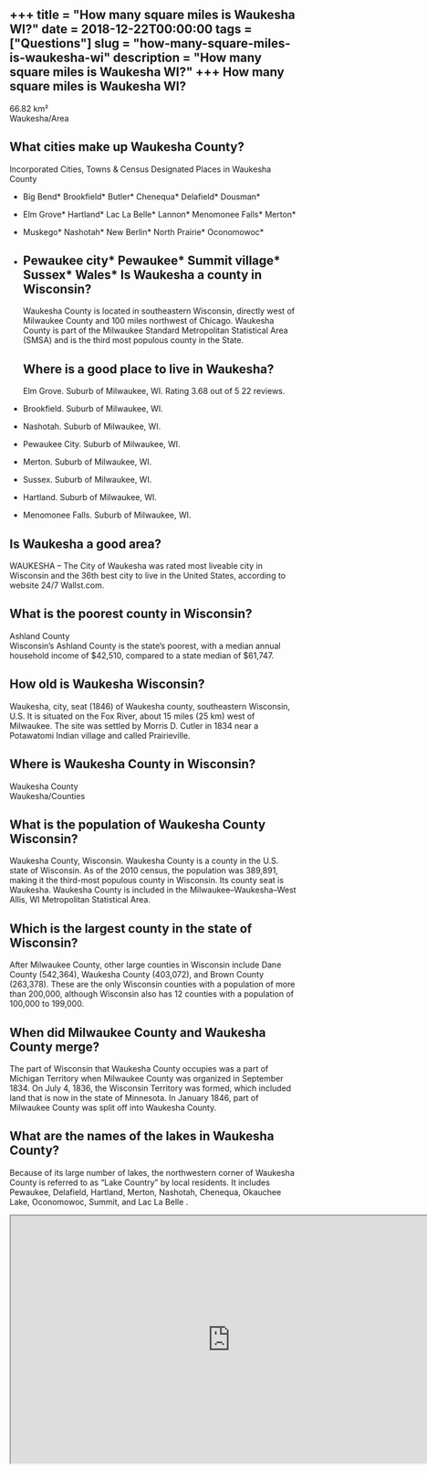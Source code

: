 +++
title = "How many square miles is Waukesha WI?"
date = 2018-12-22T00:00:00
tags = ["Questions"]
slug = "how-many-square-miles-is-waukesha-wi"
description = "How many square miles is Waukesha WI?"
+++
How many square miles is Waukesha WI?
-------------------------------------

66.82 km²  
Waukesha/Area

What cities make up Waukesha County?
------------------------------------

Incorporated Cities, Towns &amp; Census Designated Places in Waukesha County

- Big Bend\* Brookfield\* Butler\* Chenequa\* Delafield\* Dousman\*
- Elm Grove\* Hartland\* Lac La Belle\* Lannon\* Menomonee Falls\* Merton\*
- Muskego\* Nashotah\* New Berlin\* North Prairie\* Oconomowoc\*
- Pewaukee city\* Pewaukee\* Summit village\* Sussex\* Wales\* Is Waukesha a county in Wisconsin?
    ----------------------------------
    
    Waukesha County is located in southeastern Wisconsin, directly west of Milwaukee County and 100 miles northwest of Chicago. Waukesha County is part of the Milwaukee Standard Metropolitan Statistical Area (SMSA) and is the third most populous county in the State.
    
    Where is a good place to live in Waukesha?
    ------------------------------------------
    
    Elm Grove. Suburb of Milwaukee, WI. Rating 3.68 out of 5 22 reviews.
- Brookfield. Suburb of Milwaukee, WI.
- Nashotah. Suburb of Milwaukee, WI.
- Pewaukee City. Suburb of Milwaukee, WI.
- Merton. Suburb of Milwaukee, WI.
- Sussex. Suburb of Milwaukee, WI.
- Hartland. Suburb of Milwaukee, WI.
- Menomonee Falls. Suburb of Milwaukee, WI.

Is Waukesha a good area?
------------------------

WAUKESHA – The City of Waukesha was rated most liveable city in Wisconsin and the 36th best city to live in the United States, according to website 24/7 Wallst.com.

What is the poorest county in Wisconsin?
----------------------------------------

Ashland County  
Wisconsin’s Ashland County is the state’s poorest, with a median annual household income of $42,510, compared to a state median of $61,747.

How old is Waukesha Wisconsin?
------------------------------

Waukesha, city, seat (1846) of Waukesha county, southeastern Wisconsin, U.S. It is situated on the Fox River, about 15 miles (25 km) west of Milwaukee. The site was settled by Morris D. Cutler in 1834 near a Potawatomi Indian village and called Prairieville.

Where is Waukesha County in Wisconsin?
--------------------------------------

Waukesha County  
Waukesha/Counties

What is the population of Waukesha County Wisconsin?
----------------------------------------------------

Waukesha County, Wisconsin. Waukesha County is a county in the U.S. state of Wisconsin. As of the 2010 census, the population was 389,891, making it the third-most populous county in Wisconsin. Its county seat is Waukesha. Waukesha County is included in the Milwaukee–Waukesha–West Allis, WI Metropolitan Statistical Area.

Which is the largest county in the state of Wisconsin?
------------------------------------------------------

After Milwaukee County, other large counties in Wisconsin include Dane County (542,364), Waukesha County (403,072), and Brown County (263,378). These are the only Wisconsin counties with a population of more than 200,000, although Wisconsin also has 12 counties with a population of 100,000 to 199,000.

When did Milwaukee County and Waukesha County merge?
----------------------------------------------------

The part of Wisconsin that Waukesha County occupies was a part of Michigan Territory when Milwaukee County was organized in September 1834. On July 4, 1836, the Wisconsin Territory was formed, which included land that is now in the state of Minnesota. In January 1846, part of Milwaukee County was split off into Waukesha County.

What are the names of the lakes in Waukesha County?
---------------------------------------------------

Because of its large number of lakes, the northwestern corner of Waukesha County is referred to as “Lake Country” by local residents. It includes Pewaukee, Delafield, Hartland, Merton, Nashotah, Chenequa, Okauchee Lake, Oconomowoc, Summit, and Lac La Belle .

<iframe allow="accelerometer; autoplay; clipboard-write; encrypted-media; gyroscope; picture-in-picture" allowfullscreen="" class="__youtube_prefs__  epyt-is-override  no-lazyload" data-no-lazy="1" data-origheight="433" data-origwidth="770" data-skipgform_ajax_framebjll="" height="433" id="_ytid_51893" loading="lazy" src="https://www.youtube.com/embed/8nwcGpEzh74?enablejsapi=1&autoplay=0&cc_load_policy=0&cc_lang_pref=&iv_load_policy=1&loop=0&modestbranding=0&rel=1&fs=1&playsinline=0&autohide=2&theme=dark&color=red&controls=1&" title="YouTube player" width="770"></iframe>
